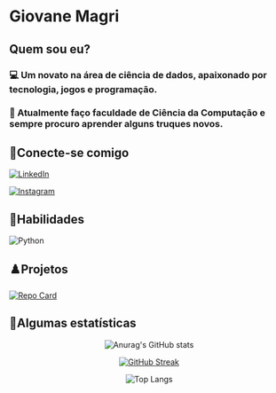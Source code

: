 # Giovane Magri
## Quem sou eu?
### 💻 Um novato na área de ciência de dados, apaixonado por tecnologia, jogos e programação.

### 💼 Atualmente faço faculdade de Ciência da Computação e sempre procuro aprender alguns truques novos.

## 📱Conecte-se comigo

[![LinkedIn](https://img.shields.io/badge/LinkedIn-000?style=for-the-badge&logo=linkedin&logoColor=0E76A8)](https://www.linkedin.com/in/giovane-magri-17a50a208/)

[![Instagram](https://img.shields.io/badge/Instagram-E4405F?style=for-the-badge&logo=instagram&logoColor=white)](https://www.instagram.com/gi_magri/)

## 🐍Habilidades

![Python](https://img.shields.io/badge/python-3670A0?style=for-the-badge&logo=python&logoColor=ffdd54)

## ♟️Projetos

[![Repo Card](https://github-readme-stats.vercel.app/api/pin/?username=Gikouu&repo=Detector-de-Plagio&bg_color=000&border_color=30A3DC&show_icons=true&icon_color=30A3DC&title_color=E94D5F&text_color=FFF)](https://github.com/Gikouu/Detector-de-Plagio)

## 📏Algumas estatísticas

<div align="center">

![Anurag's GitHub stats](https://github-readme-stats.vercel.app/api?username=Gikouu&show_icons=true&theme=blue-green)

[![GitHub Streak](https://streak-stats.demolab.com?user=Gikouu&theme=blue-green)](https://git.io/streak-stats)

![Top Langs](https://github-readme-stats-git-masterrstaa-rickstaa.vercel.app/api/top-langs/?username=Gikouu&bg_color=000&border_color=30A3DC&title_color=E94D5F&text_color=FFF)
